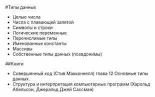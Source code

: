 #Типы данных

- Целые числа
- Числа с плавающей запятой
- Символы и строки
- Логические переменные
- Перечислимые типы
- Именованные константы
- Массивы
- Собственные типы данных (псевдонимы)

##Книги
- Совершенный код (Стив Макконнелл) глава 12 Основные типы данных.
- Структура и интерпретация компьютерных программ (Харольд Абельсон, Джеральд Джей Сассман)
